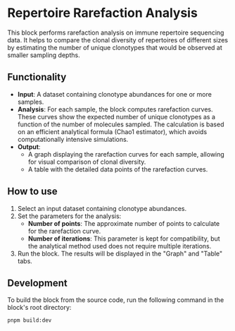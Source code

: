 # Repertoire Rarefaction Analysis

This block performs rarefaction analysis on immune repertoire sequencing data. It helps to compare the clonal diversity of repertoires of different sizes by estimating the number of unique clonotypes that would be observed at smaller sampling depths.

## Functionality

- **Input**: A dataset containing clonotype abundances for one or more samples.
- **Analysis**: For each sample, the block computes rarefaction curves. These curves show the expected number of unique clonotypes as a function of the number of molecules sampled. The calculation is based on an efficient analytical formula (Chao1 estimator), which avoids computationally intensive simulations.
- **Output**:
  - A graph displaying the rarefaction curves for each sample, allowing for visual comparison of clonal diversity.
  - A table with the detailed data points of the rarefaction curves.

## How to use

1.  Select an input dataset containing clonotype abundances.
2.  Set the parameters for the analysis:
    - **Number of points**: The approximate number of points to calculate for the rarefaction curve.
    - **Number of iterations**: This parameter is kept for compatibility, but the analytical method used does not require multiple iterations.
3.  Run the block. The results will be displayed in the "Graph" and "Table" tabs.

## Development

To build the block from the source code, run the following command in the block's root directory:

`pnpm build:dev`
